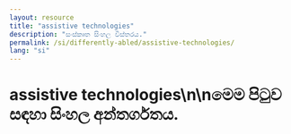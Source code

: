 ```yaml
---
layout: resource
title: "assistive technologies"
description: "සංස්කෘත සිංහල විස්තරය."
permalink: /si/differently-abled/assistive-technologies/
lang: "si"
---
```


# assistive technologies\n\nමෙම පිටුව සඳහා සිංහල අන්තර්ගතය.
